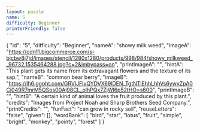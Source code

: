 ```yaml
---
layout: puzzle
name: 5
difficulty: Beginner
printerFriendly: false
---
```

{
    "id": "5",
    "difficulty": "Beginner",
    "nameA": "showy milk weed",
    "imageA": "https://cdn11.bigcommerce.com/s-bjcbw8j7jd/images/stencil/1280x1280/products/998/984/showy_milkweed__96732.1535464288.jpg?c=2&imbypass=on",
    "printImageA": "",
    "hintA": "This plant gets its name from its extravagant flowers and the texture of its sap.",
    "nameB": "common bear berry",
    "imageB": "https://lh6.ggpht.com/GRVlJFlvQYDVX69lDEN_TgtNTlEhhLhhVs6ywvZpA0Cj049R7mrM5QSos00Aj98CL_oIhPQx7ZjWl6p52tHO=s600",
    "printImageB": "",
    "hintB": "A certain kind of animal loves the fruit produced by this plant.",
    "credits": "Images from Project Noah and Sharp Brothers Seed Company.",
    "printCredits": "",
    "funFact": "can grow in rocky soil",
    "reuseLetters": "false",
    "given": [],
    "wordBank": [
        "bird",
        "star",
        "lotus",
        "fruit",
        "simple",
        "bright",
        "monkey",
        "pointy",
        "forest"
    ]
}